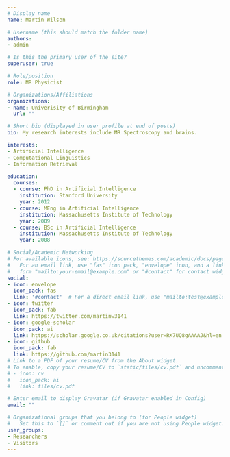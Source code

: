 ```yaml
---
# Display name
name: Martin Wilson

# Username (this should match the folder name)
authors:
- admin

# Is this the primary user of the site?
superuser: true

# Role/position
role: MR Physicist

# Organizations/Affiliations
organizations:
- name: Univerisity of Birmingham
  url: ""

# Short bio (displayed in user profile at end of posts)
bio: My research interests include MR Spectroscopy and brains.

interests:
- Artificial Intelligence
- Computational Linguistics
- Information Retrieval

education:
  courses:
  - course: PhD in Artificial Intelligence
    institution: Stanford University
    year: 2012
  - course: MEng in Artificial Intelligence
    institution: Massachusetts Institute of Technology
    year: 2009
  - course: BSc in Artificial Intelligence
    institution: Massachusetts Institute of Technology
    year: 2008

# Social/Academic Networking
# For available icons, see: https://sourcethemes.com/academic/docs/page-builder/#icons
#   For an email link, use "fas" icon pack, "envelope" icon, and a link in the
#   form "mailto:your-email@example.com" or "#contact" for contact widget.
social:
- icon: envelope
  icon_pack: fas
  link: '#contact'  # For a direct email link, use "mailto:test@example.org".
- icon: twitter
  icon_pack: fab
  link: https://twitter.com/martinw3141
- icon: google-scholar
  icon_pack: ai
  link: https://scholar.google.co.uk/citations?user=RK7UQ8gAAAAJ&hl=en
- icon: github
  icon_pack: fab
  link: https://github.com/martin3141
# Link to a PDF of your resume/CV from the About widget.
# To enable, copy your resume/CV to `static/files/cv.pdf` and uncomment the lines below.
# - icon: cv
#   icon_pack: ai
#   link: files/cv.pdf

# Enter email to display Gravatar (if Gravatar enabled in Config)
email: ""

# Organizational groups that you belong to (for People widget)
#   Set this to `[]` or comment out if you are not using People widget.
user_groups:
- Researchers
- Visitors
---
```


